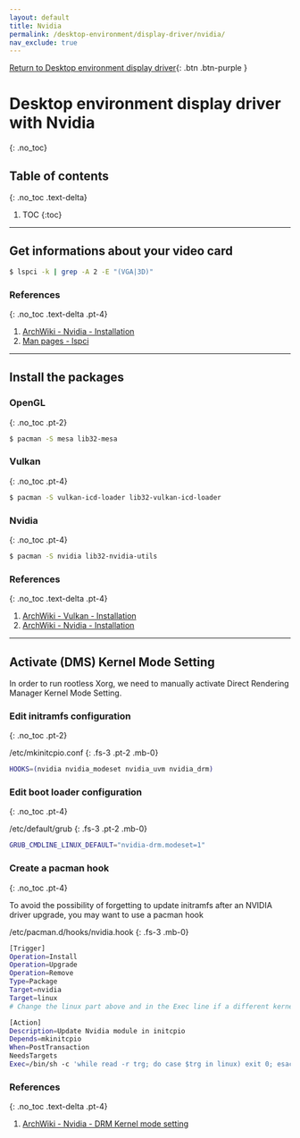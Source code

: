 ```yaml
---
layout: default
title: Nvidia
permalink: /desktop-environment/display-driver/nvidia/
nav_exclude: true
---
```


[Return to Desktop environment display driver](/Andromeda/desktop-environment/display-driver/){: .btn .btn-purple }

# Desktop environment display driver with Nvidia
{: .no_toc}

## Table of contents
{: .no_toc .text-delta}

1. TOC
{:toc}

---

## Get informations about your video card

```bash
$ lspci -k | grep -A 2 -E "(VGA|3D)"
```

### References
{: .no_toc .text-delta .pt-4}

1. [ArchWiki - Nvidia - Installation](https://wiki.archlinux.org/index.php/NVIDIA#Installation)
1. [Man pages - lspci](https://jlk.fjfi.cvut.cz/arch/manpages/man/core/pciutils/lspci.8.en)

---

## Install the packages

### OpenGL
{: .no_toc .pt-2}

```bash
$ pacman -S mesa lib32-mesa
```

### Vulkan
{: .no_toc .pt-4}

```bash
$ pacman -S vulkan-icd-loader lib32-vulkan-icd-loader
```

### Nvidia
{: .no_toc .pt-4}

```bash
$ pacman -S nvidia lib32-nvidia-utils
```

### References
{: .no_toc .text-delta .pt-4}

1. [ArchWiki - Vulkan - Installation](https://wiki.archlinux.org/index.php/Vulkan#Installation)
1. [ArchWiki - Nvidia - Installation](https://wiki.archlinux.org/index.php/NVIDIA#Installation)

---

## Activate (DMS) Kernel Mode Setting

In order to run rootless Xorg, we need to manually activate Direct Rendering Manager Kernel Mode Setting.

### Edit initramfs configuration
{: .no_toc .pt-2}

/etc/mkinitcpio.conf
{: .fs-3 .pt-2 .mb-0}

```bash
HOOKS=(nvidia nvidia_modeset nvidia_uvm nvidia_drm)
```

### Edit boot loader configuration
{: .no_toc .pt-4}

/etc/default/grub
{: .fs-3 .pt-2 .mb-0}

```bash
GRUB_CMDLINE_LINUX_DEFAULT="nvidia-drm.modeset=1"
```

### Create a pacman hook
{: .no_toc .pt-4}

To avoid the possibility of forgetting to update initramfs after an NVIDIA driver upgrade, you may want to use a pacman hook

/etc/pacman.d/hooks/nvidia.hook
{: .fs-3 .mb-0}

```bash
[Trigger]
Operation=Install
Operation=Upgrade
Operation=Remove
Type=Package
Target=nvidia
Target=linux
# Change the linux part above and in the Exec line if a different kernel is used

[Action]
Description=Update Nvidia module in initcpio
Depends=mkinitcpio
When=PostTransaction
NeedsTargets
Exec=/bin/sh -c 'while read -r trg; do case $trg in linux) exit 0; esac; done; /usr/bin/mkinitcpio -P'
```

### References
{: .no_toc .text-delta .pt-4}

1. [ArchWiki - Nvidia - DRM Kernel mode setting](https://wiki.archlinux.org/index.php/NVIDIA#DRM_kernel_mode_setting)
